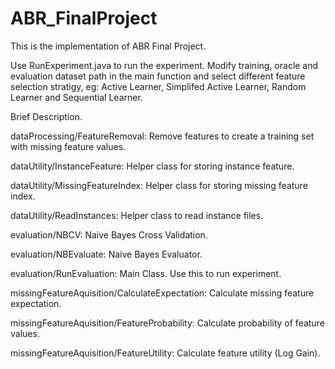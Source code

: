 ABR_FinalProject
================
This is the implementation of ABR Final Project. 

Use RunExperiment.java to run the experiment. Modify training, oracle and evaluation dataset path in the main function and select different feature selection stratigy, eg: Active Learner, Simplifed Active Learner, Random Learner and Sequential Learner. 

Brief Description. 

dataProcessing/FeatureRemoval: Remove features to create a training set with missing feature values.

dataUtility/InstanceFeature: Helper class for storing instance feature. 

dataUtility/MissingFeatureIndex: Helper class for storing missing feature index. 

dataUtility/ReadInstances: Helper class to read instance files. 

evaluation/NBCV: Naive Bayes Cross Validation. 

evaluation/NBEvaluate: Naive Bayes Evaluator. 

evaluation/RunEvaluation: Main Class. Use this to run experiment. 

missingFeatureAquisition/CalculateExpectation: Calculate missing feature expectation. 

missingFeatureAquisition/FeatureProbability: Calculate probability of feature values. 

missingFeatureAquisition/FeatureUtility: Calculate feature utility (Log Gain). 

